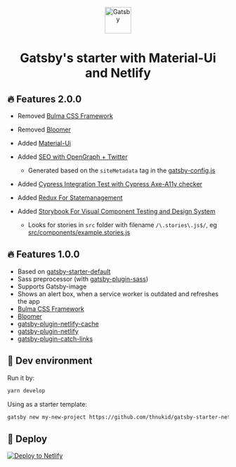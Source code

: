 <p align="center">
  <a href="https://next.gatsbyjs.org">
    <img alt="Gatsby" src="https://www.gatsbyjs.org/monogram.svg" width="60" />
  </a>
</p>
<h1 align="center">
  Gatsby's starter with Material-Ui and Netlify
</h1>

## :fire: Features 2.0.0

- Removed [Bulma CSS Framework](https://bulma.io/)
- Removed [Bloomer](https://bloomer.js.org)

- Added [Material-Ui](https://material-ui.com/)
- Added [SEO with OpenGraph + Twitter ](https://github.com/LekoArts/gatsby-starter-prismic)
  * Generated based on the `siteMetadata` tag in the [gatsby-config.js](gatsby-config.js)
- Added [Cypress Integration Test with Cypress Axe-A11y checker](https://github.com/gatsbyjs/gatsby/tree/master/examples/using-cypress)
- Added [Redux For Statemanagement](https://github.com/gatsbyjs/gatsby/tree/master/examples/using-redux)
- Added [Storybook For Visual Component Testing and Design System](https://www.gatsbyjs.org/docs/visual-testing-with-storybook/)
  * Looks for stories in `src` folder with filename `/\.stories\.js$/`, eg [src/components/example.stories.js](src/components/example.stories.js)

## :fire: Features 1.0.0

- Based on [gatsby-starter-default](https://github.com/gatsbyjs/gatsby-starter-default)
- Sass preprocessor (with [gatsby-plugin-sass](https://github.com/gatsbyjs/gatsby/tree/master/packages/gatsby-plugin-sass))
- Supports Gatsby-image
- Shows an alert box, when a service worker is outdated and refreshes the app
- [Bulma CSS Framework](https://bulma.io/)
- [Bloomer](https://bloomer.js.org)
- [gatsby-plugin-netlify-cache](https://github.com/axe312ger/gatsby-plugin-netlify-cache)
- [gatsby-plugin-netlify](https://github.com/gatsbyjs/gatsby/tree/master/packages/gatsby-plugin-netlify)
- [gatsby-plugin-catch-links](https://github.com/gatsbyjs/gatsby/tree/master/packages/gatsby-plugin-catch-links)

## :rocket: Dev environment

Run it by:

```sh
yarn develop
```

Using as a starter template:

```sh
gatsby new my-new-project https://github.com/thnukid/gatsby-starter-netlify-pwa
```

## :dizzy: Deploy

[![Deploy to Netlify](https://www.netlify.com/img/deploy/button.svg)](https://app.netlify.com/start/deploy?repository=https://github.com/thnukid/gatsby-starter-netlify-pwa)
